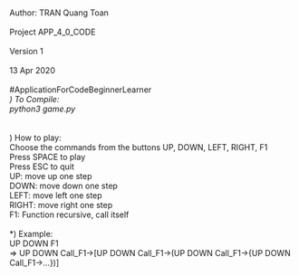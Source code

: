 <br> Author: TRAN Quang Toan   
<br> Project APP_4_0_CODE      
<br> Version 1                 
<br> 13 Apr 2020               
<br> #ApplicationForCodeBeginnerLearner
<br>*) To Compile:
<br>python3 game.py<br>
<br>
<br>*) How to play:
<br>Choose the commands from the buttons UP, DOWN, LEFT, RIGHT, F1
<br>Press SPACE to play
<br>Press ESC to quit
<br>UP: move up one step
<br>DOWN: move down one step
<br>LEFT: move left one step
<br>RIGHT: move right one step
<br>F1: Function recursive, call itself
<br>
<br>*) Example: 
<br>UP DOWN F1 
<br>=> UP DOWN Call_F1->[UP DOWN Call_F1->(UP DOWN Call_F1->{UP DOWN Call_F1->...})]

